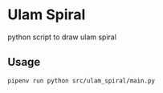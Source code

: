 # Ulam Spiral

python script to draw ulam spiral

## Usage

```sh
pipenv run python src/ulam_spiral/main.py
```
